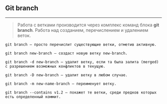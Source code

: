 ## Git branch
---
>Работа с ветками производится через комплекс команд блока **git branch**. Работа над созданием, перечислением и удалением веток.

```
git branch — просто перечислит существующие ветки, отметив активную.

git branch new-branch — создаст новую ветку new-branch.

git branch -d new-branch — удалит ветку, если та была залита (merged) с разрешением возможных конфликтов в текущую.

git branch -D new-branch — удалит ветку в любом случае.

git branch -m new-name-branch — переименует ветку.

git branch --contains v1.2 — покажет те ветки, среди предков которых есть определенный коммит.
```